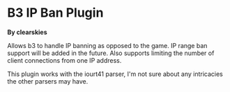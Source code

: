 # B3 IP Ban Plugin
**By clearskies**

Allows b3 to handle IP banning as opposed to the game. IP range ban support will be added in the future. Also supports limiting the number of client connections from one IP address.

This plugin works with the iourt41 parser, I'm not sure about any intricacies the other parsers may have.